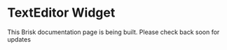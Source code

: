 # TextEditor Widget  
  
This Brisk documentation page is being built. Please check back soon for updates 
